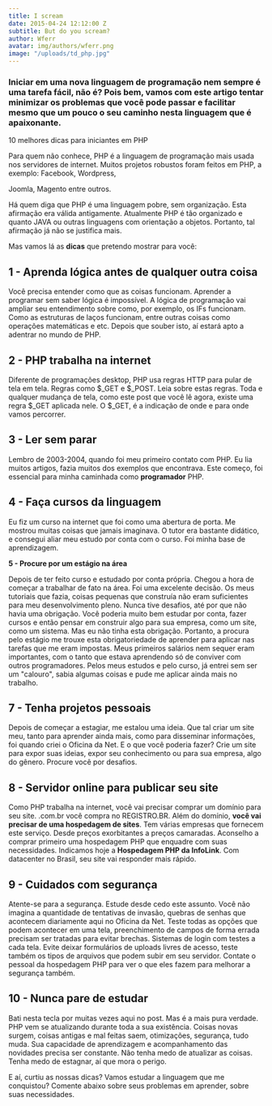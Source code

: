 ```yaml
---
title: I scream
date: 2015-04-24 12:12:00 Z
subtitle: But do you scream?
author: Wferr
avatar: img/authors/wferr.png
image: "/uploads/td_php.jpg"
---
```


### Iniciar em uma nova linguagem de programação nem sempre é uma tarefa fácil, não é? Pois bem, vamos com este artigo tentar minimizar os problemas que você pode passar e facilitar mesmo que um pouco o seu caminho nesta linguagem que é apaixonante.

10 melhores dicas para iniciantes em PHP

Para quem não conhece, PHP é a linguagem de programação mais usada nos servidores de internet. Muitos projetos robustos foram feitos em PHP, a exemplo: Facebook, Wordpress,

Joomla, Magento entre outros.

Há quem diga que PHP é uma linguagem pobre, sem organização. Esta afirmação era válida antigamente. Atualmente PHP é tão organizado e quanto JAVA ou outras linguagens com orientação a objetos. Portanto, tal afirmação já não se justifica mais.

Mas vamos lá as **dicas** que pretendo mostrar para você:

## **1 - Aprenda lógica antes de qualquer outra coisa**

Você precisa entender como que as coisas funcionam. Aprender a programar sem saber lógica é impossível. A lógica de programação vai ampliar seu entendimento sobre como, por exemplo, os IFs funcionam. Como as estruturas de laços funcionam, entre outras coisas como operações matemáticas e etc. Depois que souber isto, aí estará apto a adentrar no mundo de PHP.

## **2 - PHP trabalha na internet**

Diferente de programações desktop, PHP usa regras HTTP para pular de tela em tela. Regras como $_GET e $_POST. Leia sobre estas regras. Toda e qualquer mudança de tela, como este post que você lê agora, existe uma regra $_GET aplicada nele. O $_GET, é a indicação de onde e para onde vamos percorrer.

## **3 - Ler sem parar**

Lembro de 2003-2004, quando foi meu primeiro contato com PHP. Eu lia muitos artigos, fazia muitos dos exemplos que encontrava. Este começo, foi essencial para minha caminhada como **programador** PHP.

## **4 - Faça cursos da linguagem**

Eu fiz um curso na internet que foi como uma abertura de porta. Me mostrou muitas coisas que jamais imaginava. O tutor era bastante didático, e consegui aliar meu estudo por conta com o curso. Foi minha base de aprendizagem. 

**5 - Procure por um estágio na área**

Depois de ter feito curso e estudado por conta própria. Chegou a hora de começar a trabalhar de fato na área. Foi uma excelente decisão. Os meus tutoriais que fazia, coisas pequenas que construía não eram suficientes para meu desenvolvimento pleno. Nunca tive desafios, até por que não havia uma obrigação. Você poderia muito bem estudar por conta, fazer cursos e então pensar em construir algo para sua empresa, como um site, como um sistema. Mas eu não tinha esta obrigação. Portanto, a procura pelo estágio me trouxe esta obrigatoriedade de aprender para aplicar nas tarefas que me eram impostas. Meus primeiros salários nem sequer eram importantes, com o tanto que estava aprendendo só de conviver com outros programadores. Pelos meus estudos e pelo curso, já entrei sem ser um "calouro", sabia algumas coisas e pude me aplicar ainda mais no trabalho.

## **7 - Tenha projetos pessoais**

Depois de começar a estagiar, me estalou uma ideia. Que tal criar um site meu, tanto para aprender ainda mais, como para disseminar informações, foi quando criei o Oficina da Net. E o que você poderia fazer? Crie um site para expor suas ideias, expor seu conhecimento ou para sua empresa, algo do gênero. Procure você por desafios.

## **8 - Servidor online para publicar seu site**

Como PHP trabalha na internet, você vai precisar comprar um domínio para seu site. .com.br você compra no REGISTRO.BR. Além do domínio, **você vai precisar de uma hospedagem de sites**. Tem várias empresas que fornecem este serviço. Desde preços exorbitantes a preços camaradas. Aconselho a comprar primeiro uma hospedagem PHP que enquadre com suas necessidades. Indicamos hoje a **Hospedagem PHP da InfoLink**. Com datacenter no Brasil, seu site vai responder mais rápido.

## **9 - Cuidados com segurança**

Atente-se para a segurança. Estude desde cedo este assunto. Você não imagina a quantidade de tentativas de invasão, quebras de senhas que acontecem diariamente aqui no Oficina da Net. Teste todas as opções que podem acontecer em uma tela, preenchimento de campos de forma errada precisam ser tratadas para evitar brechas. Sistemas de login com testes a cada tela. Evite deixar formulários de uploads livres de acesso, teste também os tipos de arquivos que podem subir em seu servidor. Contate o pessoal da hospedagem PHP para ver o que eles fazem para melhorar a segurança também.

## **10 - Nunca pare de estudar**

Bati nesta tecla por muitas vezes aqui no post. Mas é a mais pura verdade. PHP vem se atualizando durante toda a sua existência. Coisas novas surgem, coisas antigas e mal feitas saem, otimizações, segurança, tudo muda. Sua capacidade de aprendizagem e acompanhamento das novidades precisa ser constante. Não tenha medo de atualizar as coisas. Tenha medo de estagnar, aí que mora o perigo.

E aí, curtiu as nossas dicas? Vamos estudar a linguagem que me conquistou? Comente abaixo sobre seus problemas em aprender, sobre suas necessidades.
